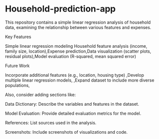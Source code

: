 # Household-prediction-app

This repository contains a simple linear regression analysis of household data, examining the relationship between various features and expenses.

Key Features

Simple linear regression modeling
Household feature analysis (income, family size, location),Expense prediction,Data visualization (scatter plots, residual plots),Model evaluation (R-squared, mean squared error)

Future Work

Incorporate additional features (e.g., location, housing type)
,Develop multiple linear regression models,
,Expand dataset to include more diverse populations,

Also, consider adding sections like:

Data Dictionary: Describe the variables and features in the dataset.

Model Evaluation: Provide detailed evaluation metrics for the model.

References: List sources used in the analysis.

Screenshots: Include screenshots of visualizations and code.
